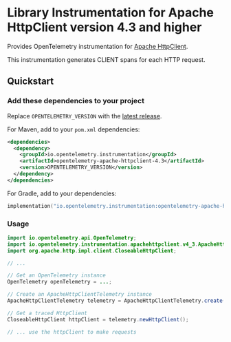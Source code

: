 # Library Instrumentation for Apache HttpClient version 4.3 and higher

Provides OpenTelemetry instrumentation for [Apache HttpClient](https://hc.apache.org/httpcomponents-client-ga/).

This instrumentation generates CLIENT spans for each HTTP request.

## Quickstart

### Add these dependencies to your project

Replace `OPENTELEMETRY_VERSION` with the [latest release](https://search.maven.org/search?q=g:io.opentelemetry.instrumentation%20AND%20a:opentelemetry-apache-httpclient-4.3).

For Maven, add to your `pom.xml` dependencies:

```xml
<dependencies>
  <dependency>
    <groupId>io.opentelemetry.instrumentation</groupId>
    <artifactId>opentelemetry-apache-httpclient-4.3</artifactId>
    <version>OPENTELEMETRY_VERSION</version>
  </dependency>
</dependencies>
```

For Gradle, add to your dependencies:

```kotlin
implementation("io.opentelemetry.instrumentation:opentelemetry-apache-httpclient-4.3:OPENTELEMETRY_VERSION")
```

### Usage

```java
import io.opentelemetry.api.OpenTelemetry;
import io.opentelemetry.instrumentation.apachehttpclient.v4_3.ApacheHttpClientTelemetry;
import org.apache.http.impl.client.CloseableHttpClient;

// ...

// Get an OpenTelemetry instance
OpenTelemetry openTelemetry = ...;

// Create an ApacheHttpClientTelemetry instance
ApacheHttpClientTelemetry telemetry = ApacheHttpClientTelemetry.create(openTelemetry);

// Get a traced HttpClient
CloseableHttpClient httpClient = telemetry.newHttpClient();

// ... use the httpClient to make requests
```
